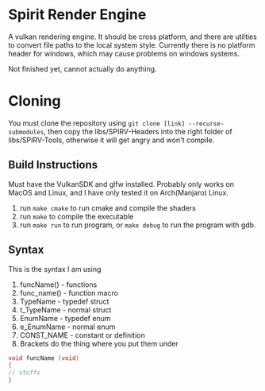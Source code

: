 # Spirit Render Engine
A vulkan rendering engine. It should be cross platform, and there are utilties to convert file paths to the local system style. Currently there is no platform header for windows, which may cause problems on windows systems.

Not finished yet, cannot actually do anything.

# Cloning
You must clone the repository using `git clone [link] --recurse-submodules`, then copy the libs/SPIRV-Headers into the right folder of libs/SPIRV-Tools, otherwise it will get angry and won't compile.

## Build Instructions
Must have the VulkanSDK and glfw installed. Probably only works on MacOS and Linux, and I have only tested
it on Arch(Manjaro) Linux.
 1. run `make cmake` to run cmake and compile the shaders
 2. run `make` to compile the executable
 2. run `make run` to run program, or `make debug` to run the program with gdb.

## Syntax
This is the syntax I am using
 1. funcName() - functions
 2. func_name() - function macro
 3. TypeName - typedef struct
 4. t_TypeName - normal struct
 5. EnumName - typedef enum
 6. e_EnumName - normal enum
 7. CONST_NAME - constant or definition
 8. Brackets do the thing where you put them under
 ```c
void funcName (void)
{
 // stuffs
}
```
